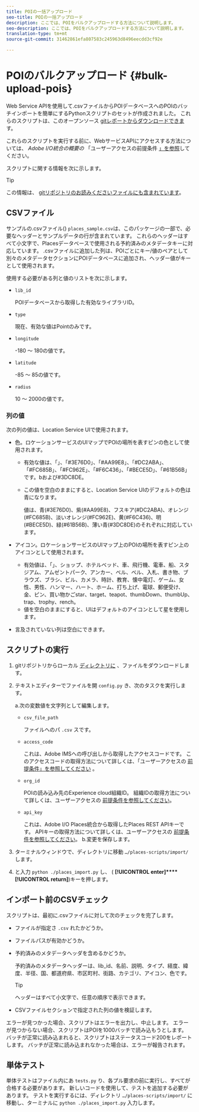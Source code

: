 ```yaml
---
title: POIの一括アップロード
seo-title: POIの一括アップロード
description: ここでは、POIをバルクアップロードする方法について説明します。
seo-description: ここでは、POIをバルクアップロードする方法について説明します。
translation-type: tm+mt
source-git-commit: 31462861efa807583c245963d8496eecdd3cf92e

---
```



# POIのバルクアップロード {#bulk-upload-pois}

Web Service APIを使用して.csvファイルからPOIデータベースへのPOIのバッチインポートを簡単にするPythonスクリプトのセットが作成されました。 これらのスクリプトは、このオープンソース [gitレポートからダウンロードできま](https://github.com/adobe/places-scripts)す。

これらのスクリプトを実行する前に、WebサービスAPIにアクセスする方法については、 *Adobe I/O統合の概要の* 「ユーザーアクセスの前提条件 [」を参照](/help/web-service-api/adobe-i-o-integration.md)してください。

スクリプトに関する情報を次に示します。

>[!TIP]
>
>この情報は、 [gitリポジトリのお読みくださいファイルにも含まれています](https://github.com/adobe/places-scripts)。

## CSVファイル

サンプルの.csvファイル() `places_sample.csv`は、このパッケージの一部で、必要なヘッダーとサンプルデータの行が含まれています。 これらのヘッダーはすべて小文字で、Placesデータベースで使用される予約済みのメタデータキーに対応しています。 .csvファイルに追加した列は、POIごとにキー/値のペアとして別々のメタデータセクションにPOIデータベースに追加され、ヘッダー値がキーとして使用されます。

使用する必要がある列と値のリストを次に示します。

* `lib_id`

   POIデータベースから取得した有効なライブラリID。

* `type`

   現在、有効な値はPointのみです。

* `longitude`

   -180 ～ 180の値です。

* `latitude`

   -85 ～ 85の値です。

* `radius`

   10 ～ 2000の値です。

### 列の値

次の列の値は、Location Service UIで使用されます。

* 色。ロケーションサービスのUIマップでPOIの場所を表すピンの色として使用されます。
   * 有効な値は、「」、「#3E76D0」、「#AA99E8」、「#DC2ABA」、「#FC685B」、「#FC962E」、「#F6C436」、「#BECE5D」、「#61B56B」です。bおよび#3DC8DE。
   * この値を空白のままにすると、Location Service UIのデフォルトの色は青になります。

      値は、青(#3E76D0)、紫(#AA99E8)、フスキア(#DC2ABA)、オレンジ(#FC685B)、淡いオレンジ(#FC962E)、黄(#F6C436)、明(#BECE5D)、緑(#61B56B)、薄い青(#3DC8DE)のそれぞれに対応しています。

* アイコン。ロケーションサービスのUIマップ上のPOIの場所を表すピン上のアイコンとして使用されます。

   * 有効値は、「」、ショップ、ホテルベッド、車、飛行機、電車、船、スタジアム、アムゼントパーク、アンカー、ベル、ベル、入札、書き物、ブラウズ、ブラシ、ビル、カメラ、時計、教育、懐中電灯、ゲーム、女性、男性、ハンマー、ハート、ホーム、打ち上げ、電球、郵便受け、金、ピン、買い物かごstar、target、teapot、thumbDown、thumbUp、trap、trophy、rench。
   * 値を空白のままにすると、UIはデフォルトのアイコンとして星を使用します。

* 言及されていない列は空白にできます。

## スクリプトの実行

1. gitリポジトリからローカル [ディレクトリに](https://github.com/adobe/places-scripts) 、ファイルをダウンロードします。
1. テキストエディターでファイルを開 `config.py` き、次のタスクを実行します。

   a.次の変数値を文字列として編集します。

   * `csv_file_path`

      ファイルへのパ `.csv` スです。

   * `access_code`

      これは、Adobe IMSへの呼び出しから取得したアクセスコードです。 このアクセスコードの取得方法について詳しくは、「ユーザーアクセスの [前提条件」を参照してください](/help/web-service-api/adobe-i-o-integration.md) 。

   * `org_id`

      POIの読み込み先のExperience cloud組織ID。 組織IDの取得方法について詳しくは、ユーザーアクセスの [前提条件を参照してください](/help/web-service-api/adobe-i-o-integration.md)。

   * `api_key`

      これは、Adobe I/O Places統合から取得したPlaces REST APIキーです。 APIキーの取得方法について詳しくは、ユーザーアクセスの [前提条件を参照してください](/help/web-service-api/adobe-i-o-integration.md)。
   b.変更を保存します。

1. ターミナルウィンドウで、ディレクトリに移動 `…/places-scripts/import/` します。
1. と入力 `python ./places_import.py` し、 ( **[!UICONTROL enter]****[!UICONTROL return]**)キーを押します。


## インポート前のCSVチェック

スクリプトは、最初に.csvファイルに対して次のチェックを完了します。

* ファイルが指定さ `.csv` れたかどうか。
* ファイルパスが有効かどうか。
* 予約済みのメタデータヘッダを含めるかどうか。

   予約済みのメタデータヘッダーは、lib_id、名前、説明、タイプ、経度、緯度、半径、国、都道府県、市区町村、街路、カテゴリ、アイコン、色です。

   >[!TIP]
   >
   >ヘッダーはすべて小文字で、任意の順序で表示できます。

* CSVファイルセクションで指定された列の値を検証します。

エラーが見つかった場合、スクリプトはエラーを出力し、中止します。 エラーが見つからない場合、スクリプトはPOIを1000バッチで読み込もうとします。 バッチが正常に読み込まれると、スクリプトはステータスコード200をレポートします。 バッチが正常に読み込まれなかった場合は、エラーが報告されます。

## 単体テスト

単体テストはファイル内にあ `tests.py` り、各プル要求の前に実行し、すべてが合格する必要があります。 新しいコードを使用して、テストを追加する必要があります。 テストを実行するには、ディレクトリ `…/places-scripts/import/` に移動し、ターミナルに `python ./places_import.py` 入力します。
